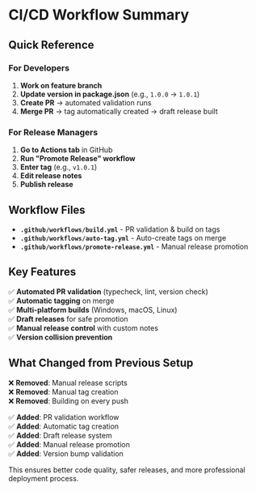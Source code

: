 # CI/CD Workflow Summary

## Quick Reference

### For Developers

1. **Work on feature branch**
2. **Update version in package.json** (e.g., `1.0.0` → `1.0.1`)
3. **Create PR** → automated validation runs
4. **Merge PR** → tag automatically created → draft release built

### For Release Managers

1. **Go to Actions tab** in GitHub
2. **Run "Promote Release" workflow**
3. **Enter tag** (e.g., `v1.0.1`)
4. **Edit release notes**
5. **Publish release**

## Workflow Files

- **`.github/workflows/build.yml`** - PR validation & build on tags
- **`.github/workflows/auto-tag.yml`** - Auto-create tags on merge
- **`.github/workflows/promote-release.yml`** - Manual release promotion

## Key Features

✅ **Automated PR validation** (typecheck, lint, version check)  
✅ **Automatic tagging** on merge  
✅ **Multi-platform builds** (Windows, macOS, Linux)  
✅ **Draft releases** for safe promotion  
✅ **Manual release control** with custom notes  
✅ **Version collision prevention**  

## What Changed from Previous Setup

❌ **Removed**: Manual release scripts  
❌ **Removed**: Manual tag creation  
❌ **Removed**: Building on every push  

✅ **Added**: PR validation workflow  
✅ **Added**: Automatic tag creation  
✅ **Added**: Draft release system  
✅ **Added**: Manual release promotion  
✅ **Added**: Version bump validation  

This ensures better code quality, safer releases, and more professional deployment process.
